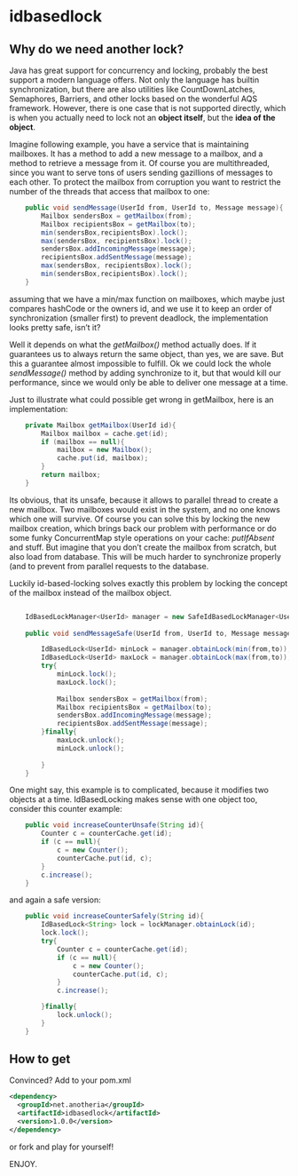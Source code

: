 idbasedlock
===========

## Why do we need another lock?

Java has great support for concurrency and locking, probably the best support a modern language offers. Not only the language has builtin synchronization, but there are also utilities like CountDownLatches, Semaphores, Barriers, and other locks based on the wonderful AQS framework. However, there is one case that is not supported directly, which is when you actually need to lock not an **object itself**, but the **idea of the object**.

Imagine following example, you have a service that is maintaining mailboxes. It has a method to add a new message to a mailbox, and a method to retrieve a message from it. Of course you are multithreaded, since you want to serve tons of users sending gazillions of messages to each other. To protect the mailbox from corruption you want to restrict the number of the threads that access that mailbox to one:

```java
	public void sendMessage(UserId from, UserId to, Message message){
		Mailbox sendersBox = getMailbox(from);
		Mailbox recipientsBox = getMailbox(to);
		min(sendersBox,recipientsBox).lock();
		max(sendersBox, recipientsBox).lock();
		sendersBox.addIncomingMessage(message);
		recipientsBox.addSentMessage(message);
		max(sendersBox, recipientsBox).lock();
		min(sendersBox,recipientsBox).lock();
	}
```	

assuming that we have a min/max function on mailboxes, which maybe just compares hashCode or the owners id, and we use it to keep an order of synchronization (smaller first) to prevent deadlock, the implementation looks pretty safe, isn’t it?

Well it depends on what the _getMailbox()_ method actually does. If it guarantees us to always return the same object, than yes, we are save. But this a guarantee almost impossible to fulfill. Ok we could lock the whole _sendMessage()_ method by adding synchronize to it, but that would kill our performance, since we would only be able to deliver one message at a time. 

Just to illustrate what could possible get wrong in getMailbox, here is an implementation: 
```java
	private Mailbox getMailbox(UserId id){
		Mailbox mailbox = cache.get(id);
		if (mailbox == null){
			mailbox = new Mailbox();
			cache.put(id, mailbox);
		}
		return mailbox;
	}
```

Its obvious, that its unsafe, because it allows to parallel thread to create a new mailbox. Two mailboxes would exist in the system, and no one knows which one will survive. 
Of course you can solve this by locking the new mailbox creation, which brings back our problem with performance or do some funky ConcurrentMap style operations on your cache: _putIfAbsent_ and stuff. But imagine that you don’t create the mailbox from scratch, but also load from database. This will be much harder to synchronize properly (and to prevent from parallel requests to the database.

Luckily id-based-locking solves exactly this problem by locking the concept of the mailbox instead of the mailbox object. 
```java

	IdBasedLockManager<UserId> manager = new SafeIdBasedLockManager<UserId>();
	
	public void sendMessageSafe(UserId from, UserId to, Message message){

		IdBasedLock<UserId> minLock = manager.obtainLock(min(from,to));
		IdBasedLock<UserId> maxLock = manager.obtainLock(max(from,to));
		try{
			minLock.lock();
			maxLock.lock();
			
			Mailbox sendersBox = getMailbox(from);
			Mailbox recipientsBox = getMailbox(to);
			sendersBox.addIncomingMessage(message);
			recipientsBox.addSentMessage(message);
		}finally{
			maxLock.unlock();
			minLock.unlock();
			
		}
	}
```

One might say, this example is to complicated, because it modifies two objects at a time. IdBasedLocking makes sense with one object too, consider this counter example:

```java
	public void increaseCounterUnsafe(String id){
		Counter c = counterCache.get(id);
		if (c == null){
			c = new Counter();
			counterCache.put(id, c);
		}
		c.increase();
	}
```
and again a safe version:

```java
	public void increaseCounterSafely(String id){
		IdBasedLock<String> lock = lockManager.obtainLock(id);
		lock.lock();
		try{
			Counter c = counterCache.get(id);
			if (c == null){
				c = new Counter();
				counterCache.put(id, c);
			}
			c.increase();

		}finally{
			lock.unlock();
		}
	}
```


## How to get

Convinced? Add to your pom.xml
```xml
<dependency>
  <groupId>net.anotheria</groupId>
  <artifactId>idbasedlock</artifactId>
  <version>1.0.0</version>
</dependency>
```

or fork and play for yourself!

ENJOY.

